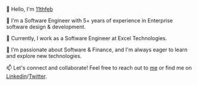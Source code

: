 👋 Hello, I'm [11thfeb](https://11thfeb.netlify.app/)

🚀 I'm a Software Engineer with 5+ years of experience in Enterprise software design & development.

💼 Currently, I work as a Software Engineer at Excel Technologies.

🌱 I'm passionate about Software & Finance, and I'm always eager to learn and explore new technologies.

📫 Let's connect and collaborate! Feel free to reach out to [me](https://11thfeb.netlify.app/) or find me on [Linkedin](https://www.linkedin.com/in/huu-anh-vo-2154781b5/)/[Twitter](https://twitter.com/11thfeb_).

<!--- 💡 I specialize in [Technical Skills/Expertise] and have a strong background in [Relevant Experience/Projects]. --->

<!---
11thfeb/11thfeb is a ✨ special ✨ repository because its `README.md` (this file) appears on your GitHub profile.
You can click the Preview link to take a look at your changes.
--->
